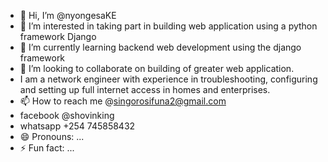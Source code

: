 - 👋 Hi, I’m @nyongesaKE
- 👀 I’m interested in taking part in building web application using a python framework Django
- 🌱 I’m currently learning backend web development using the django framework
- 💞️ I’m looking to collaborate on building of greater web application.
- I am a network engineer with experience in troubleshooting, configuring and setting up full internet access in homes and enterprises.
- 📫 How to reach me @singorosifuna2@gmail.com
-    facebook @shovinking
-    whatsapp +254 745858432
- 😄 Pronouns: ...
- ⚡ Fun fact: ...

<!---
nyongesaKE/nyongesaKE is a ✨ special ✨ repository because its `README.md` (this file) appears on your GitHub profile.
You can click the Preview link to take a look at your changes.
--->
